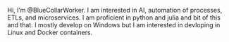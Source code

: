 
<!---
BlueCollarWorker/BlueCollarWorker is a ✨ special ✨ repository because its `README.md` (this file) appears on your GitHub profile.
You can click the Preview link to take a look at your changes.
--->

Hi, I’m @BlueCollarWorker. I am interested in AI, automation of processes, ETLs, and microservices. 
I am proficient in python and julia and bit of this and that.
I mostly develop on Windows but I am interested in devloping in Linux and Docker containers.
